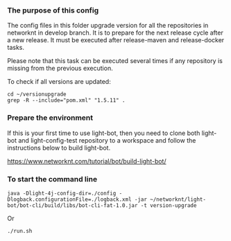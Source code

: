 ### The purpose of this config

The config files in this folder upgrade version for all the repositories in networknt in develop branch. It is to prepare for the next release cycle after a new release. It must be executed after release-maven and release-docker tasks. 

Please note that this task can be executed several times if any repository is missing from the previous execution. 

To check if all versions are updated:

```
cd ~/versionupgrade
grep -R --include="pom.xml" "1.5.11" .
```


### Prepare the environment

If this is your first time to use light-bot, then you need to clone both light-bot and light-config-test repository to a workspace and follow the instructions below to build light-bot. 

https://www.networknt.com/tutorial/bot/build-light-bot/

### To start the command line

```
java -Dlight-4j-config-dir=./config -Dlogback.configurationFile=./logback.xml -jar ~/networknt/light-bot/bot-cli/build/libs/bot-cli-fat-1.0.jar -t version-upgrade
```

Or

```
./run.sh
```
